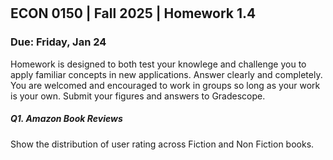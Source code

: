 

<div style="margin-top: -70px;"></div>

## ECON 0150 | Fall 2025 | Homework 1.4

### Due: Friday, Jan 24

Homework is designed to both test your knowlege and challenge you to apply familiar concepts in new applications. Answer clearly and completely. You are welcomed and encouraged to work in groups so long as your work is your own. Submit your figures and answers to Gradescope.

##### Q1. Amazon Book Reviews

Show the distribution of user rating across Fiction and Non Fiction books. 
